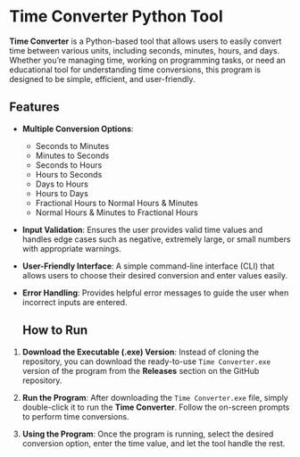 # Time Converter Python Tool

**Time Converter** is a Python-based tool that allows users to easily convert time between various units, including seconds, minutes, hours, and days. Whether you’re managing time, working on programming tasks, or need an educational tool for understanding time conversions, this program is designed to be simple, efficient, and user-friendly.

## Features

- **Multiple Conversion Options**:
  - Seconds to Minutes
  - Minutes to Seconds
  - Seconds to Hours
  - Hours to Seconds
  - Days to Hours
  - Hours to Days
  - Fractional Hours to Normal Hours & Minutes
  - Normal Hours & Minutes to Fractional Hours

- **Input Validation**: Ensures the user provides valid time values and handles edge cases such as negative, extremely large, or small numbers with appropriate warnings.

- **User-Friendly Interface**: A simple command-line interface (CLI) that allows users to choose their desired conversion and enter values easily.

- **Error Handling**: Provides helpful error messages to guide the user when incorrect inputs are entered.

  ## How to Run

1. **Download the Executable (.exe) Version**:
   Instead of cloning the repository, you can download the ready-to-use `Time Converter.exe` version of the program from the **Releases** section on the GitHub repository.

2. **Run the Program**:
   After downloading the `Time Converter.exe` file, simply double-click it to run the **Time Converter**. Follow the on-screen prompts to perform time conversions.

3. **Using the Program**:
   Once the program is running, select the desired conversion option, enter the time value, and let the tool handle the rest.
